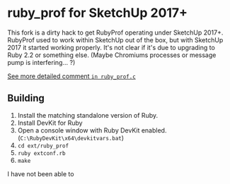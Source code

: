 # ruby_prof for SketchUp 2017+

This fork is a dirty hack to get RubyProf operating under SketchUp 2017+.
RubyProf used to work within SketchUp out of the box, but with SketchUp 2017 it
started working properly. It's not clear if it's due to upgrading to Ruby 2.2
or something else. (Maybe Chromiums processes or message pump is
interfering... ?)

[See more detailed comment `in ruby_prof.c`](ext/ruby_prof/ruby_prof.c#L137)

## Building

1. Install the matching standalone version of Ruby.
2. Install DevKit for Ruby
3. Open a console window with Ruby DevKit enabled. (`C:\RubyDevKit\x64\devkitvars.bat`)
4. `cd ext/ruby_prof`
5. `ruby extconf.rb`
6. `make`

I have not been able to
